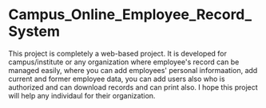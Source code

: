 # Campus_Online_Employee_Record_System
This project is completely a web-based project. It is developed for campus/institute or any organization where employee's record can be managed easily, where you can add employees' personal informaation, add current and former employee data, you can add users also who is authorized and can download records and can print also. I hope this project will help any individaul for their organization. 
